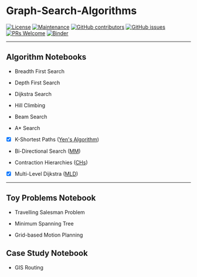 # Graph-Search-Algorithms
[![License](https://img.shields.io/badge/License-Apache%202.0-blue.svg)](https://opensource.org/licenses/Apache-2.0) [![Maintenance](https://img.shields.io/badge/Maintained%3F-yes-green.svg)](https://GitHub.com/Naereen/StrapDown.js/graphs/commit-activity) [![GitHub contributors](https://img.shields.io/github/contributors/Naereen/StrapDown.js.svg)](https://github.com/SmartMobilityAlgorithms/GettingStarted/graphs/contributors) 
[![GitHub issues](https://img.shields.io/github/issues/Naereen/StrapDown.js.svg)](https://github.com/SmartMobilityAlgorithms/GettingStarted/issues) 
[![PRs Welcome](https://img.shields.io/badge/PRs-welcome-brightgreen.svg?style=flat-square)](https://github.com/SmartMobilityAlgorithms/GettingStarted/pulls)
[![Binder](https://mybinder.org/badge_logo.svg)](https://mybinder.org/v2/gh/SmartMobilityAlgorithms/Graph-Search-Algorithms/master)


---
## Algorithm Notebooks
- Breadth First Search

- Depth First Search

- Dijkstra Search

- Hill Climbing

- Beam Search

- A* Search

- [x] K-Shortest Paths ([Yen's Algorithm](https://en.wikipedia.org/wiki/Yen%27s_algorithm#:~:text=Yen's%20algorithm%20computes%20single%2Dsource,deviations%20of%20the%20best%20path.))

- Bi-Directional Search ([MM](https://webdocs.cs.ualberta.ca/~holte/Publications/MM-AAAI2016.pdf))

- Contraction Hierarchies ([CHs](http://algo2.iti.kit.edu/schultes/hwy/contract.pdf))

- [x] Multi-Level Dijkstra ([MLD](https://pdfs.semanticscholar.org/41bd/34a4ff346a1efe4dfe9f6268fd90638f742e.pdf))


---
## Toy Problems Notebook
- Travelling Salesman Problem

- Minimum Spanning Tree

- Grid-based Motion Planning </br>

## Case Study Notebook
- GIS Routing
